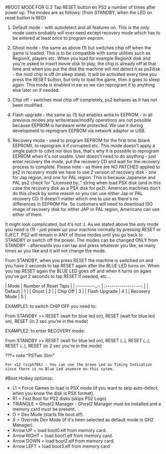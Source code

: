#BOOT MODE FOR G.2
Tap RESET button on PS2 a number of times after power up. The modes are as follows:
(from STANDBY, when the LED on reset button is RED)

1. Default mode - with autodetect and all features on. This is the only mode users probably will ever need except recovery mode which has to be entered at least once to program eeprom.

2. Ghost mode - the same as above (1) but switches chip off when the game is loaded. This is to be compatible with some utilities such as RegionX, players etc. When you load for example RegionX disk and you're asked to insert movie disk to play, the chip is already off at that time and when you put the disk the machine will not detect it as ps2disk - the mod chip is off (in sleep state). It will be activated every time you press the RESET button, but only to load the game, then it goes to sleep again. This mode is enabled in sw so we can reprogram it to anything else later on if needed.

3. Chip off - switches mod chip off completely, ps2 behaves as it has not been modified.

4. Flash upgrade - the same as (1) but enables write to EEPROM - in all previous modes any write/erase/modify operations are not possible because EEPROM is hardware write protected. We use it during development to reprogram EEPROM via network adaptor or USB.

5. Recovery mode - used to program EEPROM for the first time (blank EEPROM), to reprogram it if corrupted etc. This mode doesn't apply a single patch to cdvd nor bios bus, that's why it is possible to reprogram EEPROM when it's not usable. User doesn't need to do anything - just enter recovery the mode, put the recovery CD and wait for the recovery process to complete. Please note - as there are NO PATCHES applied to ps2 in recovery mode we have to use 2 version of recovery disk - one for Jap region, and one for PAL region. This is because Japanese and PAL ps2 check for "Licensed by.." string when load PSX disk (and in this case the recovery disk as a PSX disk for ps2). American machines don't do this check by some reason so you can use either Jap or PAL recovery CD. It doesn't matter which one to use as there's no differences in EEPROM file. So customers will need to download ISO image of recovery disk for either JAP or PAL region, Americans can use either of them.

It might look complicated, but it's not :). As we stated above the only mode you need is (1) - just power up your machine normally by pressing RESET or EJECT. PS2 will remain in ANY of those modes until you go back to STANDBY or switch off the power. The modes can be changed ONLY from STANDBY - afterwards you can tap and press whatever you like, as many times as you like and it will not change the mode.

From STANDBY, when you press RESET the machine is switched on and you have 2 seconds to tap RESET again after the BLUE LED turns on. When you tap RESET again the BLUE LED goes off and when it turns on again you've got 2 seconds to tap RESET if needed, etc…

| Mode          | Number of Reset Taps |
| :---------_-: | :------------------: |
| Default       | 1                    |
| Ghost         | 2                    |
| Chip Off      | 3                    |
| Flash Upgrade | 4                    |
| Recovery Mode | 5                    |

EXAMPLE1: to switch CHIP OFF you need to:

From STANDBY >> RESET (wait for blue led on), RESET (wait for blue led on), RESET (in 2 sec you're in the mode)

EXAMPLE2: to enter RECOVERY mode:

From STANDBY >> RESET (wait for blue led on), RESET (..), RESET (..), RESET (..), RESET (in 2 sec you're in the mode)

???+ note "PSTwo Slim"

    For v12 (scph70k) : You can use the Green Led as Timing Indication since there is no Blue Led anymore on this sytem.


#Boot Hotkey optionss:


- L1 = Force Games to load in PSX mode (if you want to skip auto-detect,
when you know the disk is PSX format).
- R1 = Fast Boot for PS2 disks (skips PS2 Logo).
- TRIANGLE = Ghost2 Manager - Ghost2 Manager must be installed and a memory
card must be present.
- O = Dev Mode (starts file boot.elf).
- X = Override Dev Mode (if it's been selected as default mode in GH2 Manager).
- Arrow UP = load boot0.elf from memory card.
- Arrow RIGHT = load boot1.elf from memory card.
- Arrow DOWN = load boot2.elf from memory card.
- Arrow LEFT = load boot3.elf from memory card 